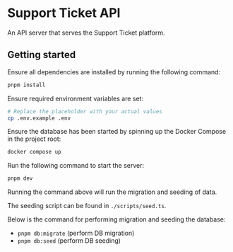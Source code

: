 # Support Ticket API

An API server that serves the Support Ticket platform.

## Getting started

Ensure all dependencies are installed by running the following command:

```sh
pnpm install
```

Ensure required environment variables are set:

```sh
# Replace the placeholder with your actual values
cp .env.example .env
```

Ensure the database has been started by spinning up the Docker Compose in the project root:

```sh
docker compose up
```

Run the following command to start the server:

```sh
pnpm dev
```

Running the command above will run the migration and seeding of data.

The seeding script can be found in `./scripts/seed.ts`.

Below is the command for performing migration and seeding the database:
- `pnpm db:migrate` (perform DB migration)
- `pnpm db:seed` (perform DB seeding)
